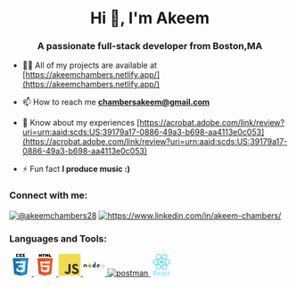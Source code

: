 <h1 align="center">Hi 👋, I'm Akeem</h1>
<h3 align="center">A passionate full-stack developer from Boston,MA</h3>

- 👨‍💻 All of my projects are available at [https://akeemchambers.netlify.app/](https://akeemchambers.netlify.app/)

- 📫 How to reach me **chambersakeem@gmail.com**

- 📄 Know about my experiences [https://acrobat.adobe.com/link/review?uri=urn:aaid:scds:US:39179a17-0886-49a3-b698-aa4113e0c053](https://acrobat.adobe.com/link/review?uri=urn:aaid:scds:US:39179a17-0886-49a3-b698-aa4113e0c053)

- ⚡ Fun fact **I produce music :)**

<h3 align="left">Connect with me:</h3>
<p align="left">
<a href="https://twitter.com/@akeemchambers28" target="blank"><img align="center" src="https://raw.githubusercontent.com/rahuldkjain/github-profile-readme-generator/master/src/images/icons/Social/twitter.svg" alt="@akeemchambers28" height="30" width="40" /></a>
<a href="https://linkedin.com/in/https://www.linkedin.com/in/akeem-chambers/" target="blank"><img align="center" src="https://raw.githubusercontent.com/rahuldkjain/github-profile-readme-generator/master/src/images/icons/Social/linked-in-alt.svg" alt="https://www.linkedin.com/in/akeem-chambers/" height="30" width="40" /></a>
</p>

<h3 align="left">Languages and Tools:</h3>
<p align="left"> <a href="https://www.w3schools.com/css/" target="_blank" rel="noreferrer"> <img src="https://raw.githubusercontent.com/devicons/devicon/master/icons/css3/css3-original-wordmark.svg" alt="css3" width="40" height="40"/> </a> <a href="https://www.w3.org/html/" target="_blank" rel="noreferrer"> <img src="https://raw.githubusercontent.com/devicons/devicon/master/icons/html5/html5-original-wordmark.svg" alt="html5" width="40" height="40"/> </a> <a href="https://developer.mozilla.org/en-US/docs/Web/JavaScript" target="_blank" rel="noreferrer"> <img src="https://raw.githubusercontent.com/devicons/devicon/master/icons/javascript/javascript-original.svg" alt="javascript" width="40" height="40"/> </a> <a href="https://nodejs.org" target="_blank" rel="noreferrer"> <img src="https://raw.githubusercontent.com/devicons/devicon/master/icons/nodejs/nodejs-original-wordmark.svg" alt="nodejs" width="40" height="40"/> </a> <a href="https://postman.com" target="_blank" rel="noreferrer"> <img src="https://www.vectorlogo.zone/logos/getpostman/getpostman-icon.svg" alt="postman" width="40" height="40"/> </a> <a href="https://reactjs.org/" target="_blank" rel="noreferrer"> <img src="https://raw.githubusercontent.com/devicons/devicon/master/icons/react/react-original-wordmark.svg" alt="react" width="40" height="40"/> </a> </p>

